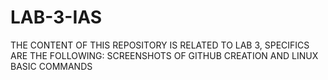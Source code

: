 # LAB-3-IAS
THE CONTENT OF THIS REPOSITORY IS RELATED TO LAB 3, SPECIFICS ARE THE FOLLOWING: SCREENSHOTS OF GITHUB CREATION AND LINUX BASIC COMMANDS
